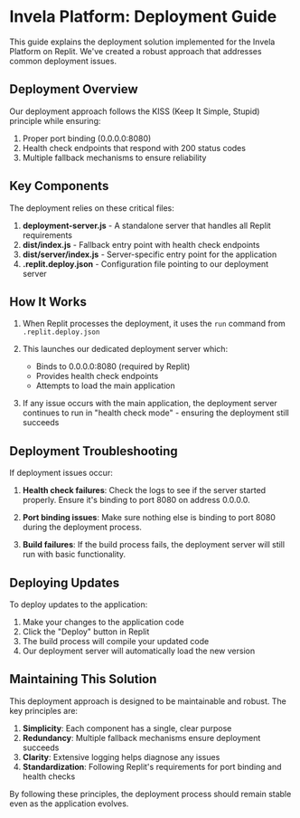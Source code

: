 # Invela Platform: Deployment Guide

This guide explains the deployment solution implemented for the Invela Platform on Replit. We've created a robust approach that addresses common deployment issues.

## Deployment Overview

Our deployment approach follows the KISS (Keep It Simple, Stupid) principle while ensuring:

1. Proper port binding (0.0.0.0:8080)
2. Health check endpoints that respond with 200 status codes
3. Multiple fallback mechanisms to ensure reliability

## Key Components

The deployment relies on these critical files:

1. **deployment-server.js** - A standalone server that handles all Replit requirements
2. **dist/index.js** - Fallback entry point with health check endpoints 
3. **dist/server/index.js** - Server-specific entry point for the application
4. **.replit.deploy.json** - Configuration file pointing to our deployment server

## How It Works

1. When Replit processes the deployment, it uses the `run` command from `.replit.deploy.json`
2. This launches our dedicated deployment server which:
   - Binds to 0.0.0.0:8080 (required by Replit)
   - Provides health check endpoints 
   - Attempts to load the main application

3. If any issue occurs with the main application, the deployment server continues to run in "health check mode" - ensuring the deployment still succeeds

## Deployment Troubleshooting

If deployment issues occur:

1. **Health check failures**: Check the logs to see if the server started properly. Ensure it's binding to port 8080 on address 0.0.0.0.

2. **Port binding issues**: Make sure nothing else is binding to port 8080 during the deployment process.

3. **Build failures**: If the build process fails, the deployment server will still run with basic functionality.

## Deploying Updates

To deploy updates to the application:

1. Make your changes to the application code
2. Click the "Deploy" button in Replit
3. The build process will compile your updated code
4. Our deployment server will automatically load the new version

## Maintaining This Solution

This deployment approach is designed to be maintainable and robust. The key principles are:

1. **Simplicity**: Each component has a single, clear purpose
2. **Redundancy**: Multiple fallback mechanisms ensure deployment succeeds
3. **Clarity**: Extensive logging helps diagnose any issues
4. **Standardization**: Following Replit's requirements for port binding and health checks

By following these principles, the deployment process should remain stable even as the application evolves.